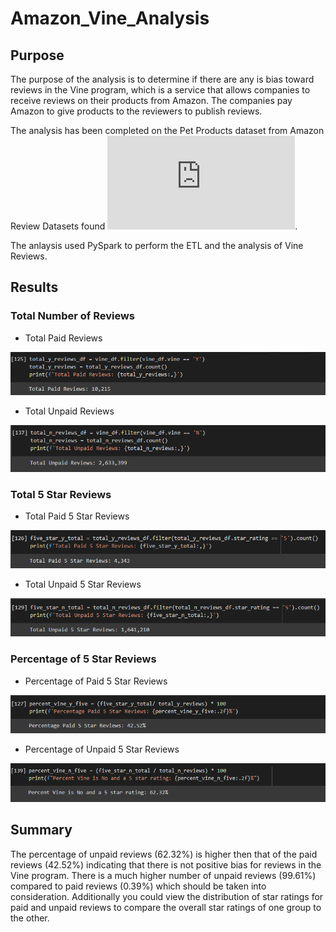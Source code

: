 # Amazon_Vine_Analysis

## Purpose
The purpose of the analysis is to determine if there are any is bias toward reviews in the Vine program, which is a service that allows companies to receive reviews on their products from Amazon.  The companies pay Amazon to give products to the reviewers to publish reviews.  

The analysis has been completed on the Pet Products dataset from Amazon Review Datasets found ![here](https://s3.amazonaws.com/amazon-reviews-pds/tsv/index.txt).

The anlaysis used PySpark to perform the ETL and the analysis of Vine Reviews.

## Results 

### Total Number of Reviews
- Total Paid Reviews

![alt_text](https://raw.githubusercontent.com/bweirich/Amazon_Vine_Analysis/main/images/Total_Paid.PNG)
- Total Unpaid Reviews

![alt_text](https://raw.githubusercontent.com/bweirich/Amazon_Vine_Analysis/main/images/Total_Unpaid.PNG)

### Total 5 Star Reviews
- Total Paid 5 Star Reviews

![alt_text](https://raw.githubusercontent.com/bweirich/Amazon_Vine_Analysis/main/images/Total_Paid_5.PNG)
- Total Unpaid 5 Star Reviews

![alt_text](https://raw.githubusercontent.com/bweirich/Amazon_Vine_Analysis/main/images/Total_Unpaid_5.PNG)

### Percentage of 5 Star Reviews
- Percentage of Paid 5 Star Reviews

![alt_text](https://raw.githubusercontent.com/bweirich/Amazon_Vine_Analysis/main/images/Percent_Paid_5.PNG)
- Percentage of Unpaid 5 Star Reviews

![alt_text](https://raw.githubusercontent.com/bweirich/Amazon_Vine_Analysis/main/images/Percent_Unpaid_5.PNG)

## Summary
The percentage of unpaid reviews (62.32%) is higher then that of the paid reviews (42.52%) indicating that there is not positive bias for reviews in the Vine program.  There is a much higher number of unpaid reviews (99.61%) compared to paid reviews (0.39%) which should be taken into consideration.  Additionally you could view the distribution of star ratings for paid and unpaid reviews to compare the overall star ratings of one group to the other.
